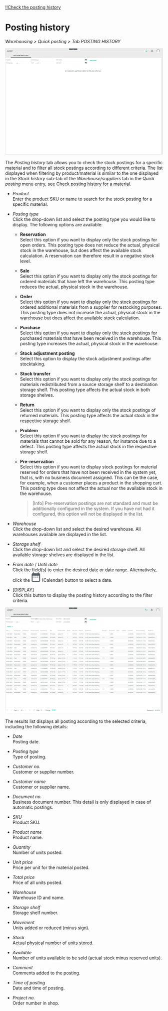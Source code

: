 [!!Check the posting history](../Operation/02_CheckPostingHistory.md)

# Posting history

*Warehousing > Quick posting > Tab POSTING HISTORY*

![Posting history](../../Assets/Screenshots/RetailSuiteWarehousing/PostingHistory/PostingHistory.png "[Posting history]")

[comment]: <> (No entries shown when clicking the menu entry. Huge amount of postings available in the system for all stock movements and materials; they are not deleted. Therefore, for efficiency reasons/to save resources, nothing is shown first before a filter is set.) 

The *Posting history* tab allows you to check the stock postings for a specific material and to filter all stock postings according to different criteria. The list displayed when filtering by product/material is similar to the one displayed in the *Stock history* sub-tab of the *Warehouse/suppliers* tab in the *Quick posting* menu entry, see [Check posting history for a material](../Operation/02_CheckPostingHistory.md#check-posting-history-for-a-material). 


[comment]: <> (For detailed information on general UI functions, see... -> Link to Core1 UI)

- *Product*  
    Enter the product SKU or name to search for the stock posting for a specific material. 

- *Posting type*  
    Click the drop-down list and select the posting type you would like to display. The following options are available: 
    
    - **Reservation**  
        Select this option if you want to display only the stock postings for open orders. This posting type does not reduce the actual, physical stock in the warehouse, but does affect the available stock calculation. A reservation can therefore result in a negative stock level.

    - **Sale**  
        Select this option if you want to display only the stock postings for ordered materials that have left the warehouse. This posting type reduces the actual, physical stock in the warehouse.  

    - **Order**   
        Select this option if you want to display only the stock postings for ordered additional materials from a supplier for restocking purposes. This posting type does not increase the actual, physical stock in the warehouse but does affect the available stock calculation.

    - **Purchase**  
        Select this option if you want to display only the stock postings for purchased materials that have been received in the warehouse. This posting type increases the actual, physical stock in the warehouse.    
        
    - **Stock adjustment posting**  
        Select this option to display the stock adjustment postings after stocktaking.   
        
    - **Stock transfer**  
        Select this option if you want to display only the stock postings for materials redistributed from a source storage shelf to a destination storage shelf. This posting type affects the actual stock in both storage shelves.    
        
    - **Return**  
        Select this option if you want to display only the stock postings of returned materials. This posting type affects the actual stock in the respective storage shelf. 

    - **Problem**  
        Select this option if you want to display the stock postings for materials that cannot be sold for any reason, for instance due to a defect. This posting type affects the actual stock in the respective storage shelf. 

    - **Pre-reservation**  
        Select this option if you want to display stock postings for material reserved for orders that have not been received in the system yet, that is, with no business document assigned. This can be the case, for example, when a customer places a product in the shopping cart. This posting type does not affect the actual nor the available stock in the warehouse. 

        > [Info] Pre-reservation postings are not standard and must be additionally configured in the system. If you have not had it configured, this option will not be displayed in the list.

[comment]: <> (Vgl. Manual posting in 01_ManageStock.md. Evtl. Posting type allg. beschrieben, z.B. in UI, und Verweis? So wie es jetzt ist, passt in beiden Kontexten nicht.)

- *Warehouse*  
    Click the drop-down list and select the desired warehouse. All warehouses available are displayed in the list.

- *Storage shelf*  
    Click the drop-down list and select the desired storage shelf. All available storage shelves are displayed in the list.

- *From date* / *Until date*  
    Click the field(s) to enter the desired date or date range. Alternatively, click the ![Calendar](../../Assets/Icons/Calendar.png "[Calendar]") (Calendar) button to select a date.  

- [DISPLAY]  
    Click this button to display the posting history according to the filter criteria.


![Posting history](../../Assets/Screenshots/RetailSuiteWarehousing/PostingHistory/CombinedFilterPostingHistory.png "[Posting history]")

The results list displays all posting according to the selected criteria, including the following details:

- *Date*  
    Posting date.

- *Posting type*  
    Type of posting.

- *Customer no.*  
    Customer or supplier number.

- *Customer name*  
    Customer or supplier name.

- *Document no.*  
    Business document number. This detail is only displayed in case of automatic postings. 

- *SKU*  
    Product SKU.

- *Product name*  
    Product name.

- *Quantity*  
    Number of units posted. 

[comment]: <> (Vorzeichen erklären)

- *Unit price*  
    Price per unit for the material posted.

- *Total price*  
    Price of all units posted.

- *Warehouse*   
    Warehouse ID and name.

- *Storage shelf*   
    Storage shelf number.

- *Movement*  
    Units added or reduced (minus sign).

- *Stock*  
    Actual physical number of units stored.

- *Available*  
    Number of units available to be sold (actual stock minus reserved units).

- *Comment*  
    Comments added to the posting.

- *Time of posting*  
    Date and time of posting.

- *Project no.*  
    Order number in shop.






